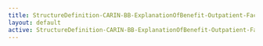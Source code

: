 ```yaml
---
title: StructureDefinition-CARIN-BB-ExplanationOfBenefit-Outpatient-Facility-intro
layout: default
active: StructureDefinition-CARIN-BB-ExplanationOfBenefit-Outpatient-Facility-intro
---
```


